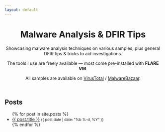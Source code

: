 ```yaml
---
layout: default
---
```


<header>
  <h1>Malware Analysis & DFIR Tips</h1>
  <p>
    Showcasing malware analysis techniques on various samples, plus general DFIR tips & tricks to aid investigations.
  </p>
  <p>
    The tools I use are freely available — most come pre-installed with <strong>FLARE VM</strong>.
  </p>
  <p>
    All samples are available on 
    <a href="https://www.virustotal.com/" target="_blank">VirusTotal</a> /
    <a href="https://bazaar.abuse.ch/" target="_blank">MalwareBazaar</a>.
  </p>
</header>

<section>
  <h2>Posts</h2>
  <ul class="post-list">
    {% for post in site.posts %}
      <li>
        <a href="{{ post.url | relative_url }}">{{ post.title }}</a>
        <small>{{ post.date | date: "%b %-d, %Y" }}</small>
      </li>
    {% endfor %}
  </ul>
</section>

